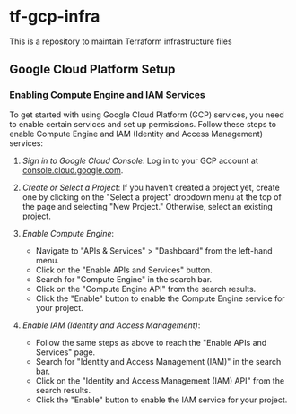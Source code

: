 # tf-gcp-infra
This is a repository to maintain Terraform infrastructure files

## Google Cloud Platform Setup

### Enabling Compute Engine and IAM Services

To get started with using Google Cloud Platform (GCP) services, you need to enable certain services and set up permissions. Follow these steps to enable Compute Engine and IAM (Identity and Access Management) services:

1. *Sign in to Google Cloud Console*: Log in to your GCP account at [console.cloud.google.com](https://console.cloud.google.com/).

2. *Create or Select a Project*: If you haven't created a project yet, create one by clicking on the "Select a project" dropdown menu at the top of the page and selecting "New Project." Otherwise, select an existing project.

3. *Enable Compute Engine*:
   - Navigate to "APIs & Services" > "Dashboard" from the left-hand menu.
   - Click on the "Enable APIs and Services" button.
   - Search for "Compute Engine" in the search bar.
   - Click on the "Compute Engine API" from the search results.
   - Click the "Enable" button to enable the Compute Engine service for your project.

4. *Enable IAM (Identity and Access Management)*:
   - Follow the same steps as above to reach the "Enable APIs and Services" page.
   - Search for "Identity and Access Management (IAM)" in the search bar.
   - Click on the "Identity and Access Management (IAM) API" from the search results.
   - Click the "Enable" button to enable the IAM service for your project.
